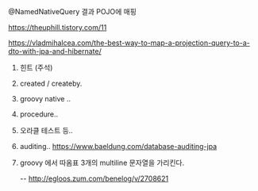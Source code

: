@NamedNativeQuery 결과 POJO에 매핑

https://theuphill.tistory.com/11



https://vladmihalcea.com/the-best-way-to-map-a-projection-query-to-a-dto-with-jpa-and-hibernate/


1. 힌트 (주석)

2. created / createby.

3. groovy native ..

4. procedure..

5. 오라클 테스트 등..

6. auditing.. https://www.baeldung.com/database-auditing-jpa


7. groovy 에서 따옴표 3개의 multiline 문자열을 가리킨다. 

    --  http://egloos.zum.com/benelog/v/2708621
